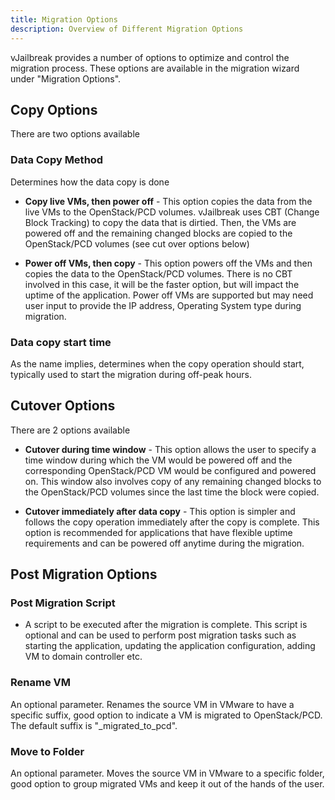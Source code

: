 ```yaml
---
title: Migration Options
description: Overview of Different Migration Options
---
```


vJailbreak provides a number of options to optimize and control the migration process. These options are available in the migration wizard under "Migration Options".

## Copy Options
There are two options available

### Data Copy Method
Determines how the data copy is done

* **Copy live VMs, then power off** - This option copies the data from the live VMs to the OpenStack/PCD volumes. vJailbreak uses CBT (Change Block Tracking) to copy the data that is dirtied. Then, the VMs are powered off and the remaining changed blocks are copied to the OpenStack/PCD volumes (see cut over options below)

* **Power off VMs, then copy** - This option powers off the VMs and then copies the data to the OpenStack/PCD volumes. There is no CBT involved in this case, it will be the faster option, but will impact the uptime of the application. Power off VMs are supported but may need user input to provide the IP address, Operating System type during migration.

### Data copy start time
As the name implies, determines when the copy operation should start, typically used to start the migration during off-peak hours.

## Cutover Options
There are 2 options available

* **Cutover during time window** - This option allows the user to specify a time window during which the VM would be powered off and the corresponding OpenStack/PCD VM would be configured and powered on. This window also involves copy of any remaining changed blocks to the OpenStack/PCD volumes since the last time the block were copied.

* **Cutover immediately after data copy** - This option is simpler and follows the copy operation immediately after the copy is complete. This option is recommended for applications that have flexible uptime requirements and can be powered off anytime during the migration.


## Post Migration Options

### Post Migration Script
* A script to be executed after the migration is complete. This script is optional and can be used to perform post migration tasks such as starting the application, updating the application configuration, adding VM to domain controller etc.

### Rename VM
An optional parameter. Renames the source VM in VMware to have a specific suffix, good option to indicate a VM is migrated to OpenStack/PCD. The default suffix is "_migrated_to_pcd".

### Move to Folder
An optional parameter. Moves the source VM in VMware to a specific folder, good option to group migrated VMs and keep it out of the hands of the user.

